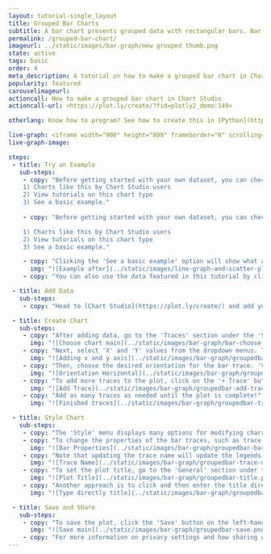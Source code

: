 ```yaml
---
layout: tutorial-single_layout
title: Grouped Bar Charts
subtitle: A bar chart presents grouped data with rectangular bars. Bar lengths are proportional to the values that they represent, and can be plotted vertically or horizontally.
permalink: /grouped-bar-chart/
imageurl: ../static/images/bar-graph/new grouped thumb.png
state: active
tags: basic
order: 4
meta_description: A tutorial on how to make a grouped bar chart in Chart Studio.
popularity: featured
carouselimageurl:
actioncall: How to make a grouped bar chart in Chart Studio
actioncall-url: <https://plot.ly/create/?fid=plotly2_demo:149>

otherlang: Know how to program? See how to create this in [Python](https://plot.ly/python/bar-charts/#grouped-bar-chart) or [R](https://plot.ly/r/bar-charts/#grouped-bar-chart).

live-graph: <iframe width="900" height="800" frameborder="0" scrolling="no" src="https://plot.ly/~plotly2_demo/149.embed"></iframe>
live-graph-image:

steps:
 - title: Try an Example
   sub-steps:
    - copy: "Before getting started with your own dataset, you can check out an example. First, select the 'Type' menu. Hovering the mouse over the chart type icon will display three options:
    1) Charts like this by Chart Studio users
    2) View tutorials on this chart type
    3) See a basic example."
   
    - copy: "Before getting started with your own dataset, you can check out an example. First, select the 'Type' menu. Hovering the mouse over the chart type icon will display three options: 

    1) Charts like this by Chart Studio users
    2) View tutorials on this chart type
    3) See a basic example."

    - copy: "Clicking the 'See a basic example' option will show what a sample chart looks like after adding data and editing with the style. You'll also see what labels and style attributes were selected for this specific chart, as well as the end result."
      img: "![Example after](../static/images/line-graph-and-scatter-plot-with-excel/scatter-try-example.gif)"
    - copy: "You can also use the data featured in this tutorial by clicking on 'Open This Data in Chart Studio' on the left-hand side. It'll open in Chart Studio."

 - title: Add Data
   sub-steps:
    - copy: "Head to [Chart Studio](https://plot.ly/create/) and add your data. You have the option of typing directly in the grid, uploading your file, or entering a URL of an online dataset. Chart Studio accepts .xls, .xlsx, or .csv files. For more information on how to enter your data, see [this](https://help.plot.ly/add-data-to-the-plotly-grid/) tutorial."

 - title: Create Chart
   sub-steps:
    - copy: "After adding data, go to the 'Traces' section under the 'Structure' menu on the left-hand side. Choose the 'Type' of trace, then choose 'Bar' under 'Simple' chart type."
      img: "![Choose chart main](../static/images/bar-graph/bar-choose-chart.png)"
    - copy: "Next, select 'X' and 'Y' values from the dropdown menus. This will create a bar trace, as seen below."
      img: "![Adding x and y axis](../static/images/bar-graph/groupedbar-x-and-y.png)"
    - copy: "Then, choose the desired orientation for the bar trace. 'Vertical' is chosen by default. Here is how the above chart looks like when 'Horizontal' is chosen as orientation."
      img: "![Orientation Horizontal](../static/images/bar-graph/groupedbar-horizontal-orientaion.png)"
    - copy: "To add more traces to the plot, click on the '+ Trace' button at the top right corner of the panel in the 'Traces' section under the 'Structure' menu."
      img: "![Add Trace](../static/images/bar-graph/groupedbar-add-trace.gif)"
    - copy: "Add as many traces as needed until the plot is complete!"
      img: "![Finished traces](../static/images/bar-graph/groupedbar-traces-finished.png)"

 - title: Style Chart
   sub-steps:
    - copy: "The 'Style' menu displays many options for modifying characteristics of the overall chart layout or the individual traces. To see more options about styling the chart, visit the [style and layout](https://help.plot.ly/tutorials/#layout) section of the Chart Studio documentation."
    - copy: "To change the properties of the bar traces, such as trace name, bar color, or size and spacing, go to the 'Traces' section under the 'Style' menu."
      img: "![Bar Properties](../static/images/bar-graph/groupedbar-bar-properties.png)"
    - copy: "Note that updating the trace name will update the legends as well."
      img: "![Trace Name](../static/images/bar-graph/groupedbar-trace-name.png)"
    - copy: "To set the plot title, go to the 'General' section under the 'Style' menu and type in the plot title within the textbox provided under 'Title'."
      img: "![Plot Title](../static/images/bar-graph/groupedbar-title.png)"
    - copy: "Another approach is to click and then enter the title directly on the plot interface. The same can be done for the axes title and the legends."
      img: "![Type directly title](../static/images/bar-graph/groupedbar-title-direct.png)"

 - title: Save and Share
   sub-steps:
    - copy: "To save the plot, click the 'Save' button on the left-hand side. A save modal will appear, as seen below, where you can specify the filenames and privacy settings for your plot and data grid."
      img: "![Save main](../static/images/bar-graph/groupedbar-save.png)"
    - copy: "For more information on privacy settings and how sharing works, visit Chart Studio's [sharing tutorial](http://help.plot.ly/save-share-and-export-in-plotly/)."
---
```

